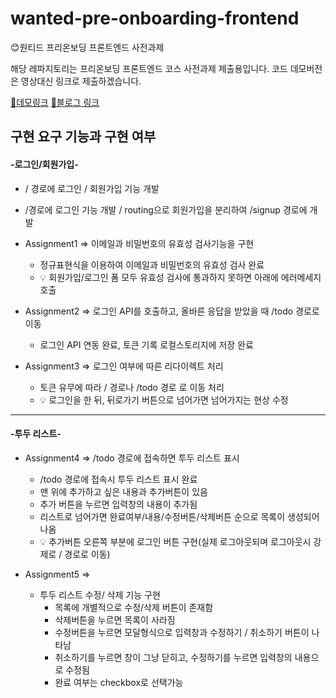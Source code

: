 # wanted-pre-onboarding-frontend
:blush:원티드 프리온보딩 프론트엔드 사전과제

해당 레파지토리는 프리온보딩 프론트엔드 코스 사전과제 제출용입니다.
코드 데모버전은 영상대신 링크로 제출하겠습니다.

[:eyes:데모링크]()
[:full_moon_with_face:블로그 링크](https://blog.naver.com/zkdlf97/222902018550)

## 구현 요구 기능과 구현 여부

#### -로그인/회원가입-
-  / 경로에 로그인 / 회원가입 기능 개발
  - /경로에 로그인 기능 개발 / routing으로 회원가입을 분리하여 /signup 경로에 개발

  - Assignment1 => 이메일과 비밀번호의 유효성 검사기능을 구현
    - 정규표현식을 이용하여 이메일과 비밀번호의 유효성 검사 완료
    - :bulb: 회원가입/로그인 폼 모두 유효성 검사에 통과하지 못하면 아래에 에러메세지 호출

  - Assignment2 => 로그인 API를 호출하고, 올바른 응답을 받았을 때 /todo 경로로 이동
    - 로그인 API 연동 완료, 토큰 기록 로컬스토리지에 저장 완료

  - Assignment3 => 로그인 여부에 따른 리다이렉트 처리
    - 토큰 유무에 따라 / 경로나 /todo 경로 로 이동 처리
    - :bulb: 로그인을 한 뒤, 뒤로가기 버튼으로 넘어가면 넘어가지는 현상 수정
---
#### -투두 리스트-
- Assignment4 => /todo 경로에 접속하면 투두 리스트 표시
  - /todo 경로에 접속시 투두 리스트 표시 완료
  - 맨 위에 추가하고 싶은 내용과 추가버튼이 있음
  - 추가 버튼을 누르면 입력창의 내용이 추가됨
  - 리스트로 넘어가면 완료여부/내용/수정버튼/삭제버튼 순으로 목록이 생성되어 나옴
  - :bulb: 추가버튼 오른쪽 부분에 로그인 버튼 구현(실제 로그아웃되며 로그아웃시 강제로 / 경로로 이동)

- Assignment5 => 
  - 투두 리스트 수정/ 삭제 기능 구현
    - 목록에 개별적으로 수정/삭제 버튼이 존재함
    - 삭제버튼을 누르면 목록이 사라짐
    - 수정버튼을 누르면 모달형식으로 입력창과 수정하기 / 취소하기 버튼이 나타남
    - 취소하기를 누르면 창이 그냥 닫히고, 수정하기를 누르면 입력창의 내용으로 수정됨
    - 완료 여부는 checkbox로 선택가능
